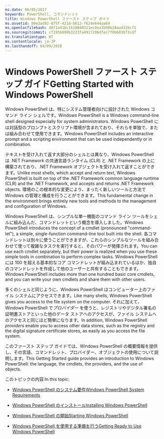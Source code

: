 ```yaml
---
ms.date: 06/05/2017
keywords: PowerShell, コマンドレット
title: Windows PowerShell ファースト ステップ ガイド
ms.assetid: b0e2ad92-875f-421d-b612-f624e644aa69
ms.openlocfilehash: d8f1a416c1618040311ec0ea3b98b28aa432bcf1
ms.sourcegitcommit: cf195b090b3223fa4917206dfec7f0b603873cdf
ms.translationtype: HT
ms.contentlocale: ja-JP
ms.lasthandoff: 04/09/2018
---
```

# <a name="getting-started-with-windows-powershell"></a><span data-ttu-id="5d83a-103">Windows PowerShell ファースト ステップ ガイド</span><span class="sxs-lookup"><span data-stu-id="5d83a-103">Getting Started with Windows PowerShell</span></span>
<span data-ttu-id="5d83a-104">Windows PowerShell は、特にシステム管理者向けに設計された Windows コマンド ライン シェルです。</span><span class="sxs-lookup"><span data-stu-id="5d83a-104">Windows PowerShell is a Windows command-line shell designed especially for system administrators.</span></span> <span data-ttu-id="5d83a-105">Windows PowerShell には対話型のプロンプトとスクリプト環境が含まれており、それらを単独で、または組み合わせて使用できます。</span><span class="sxs-lookup"><span data-stu-id="5d83a-105">Windows PowerShell includes an interactive prompt and a scripting environment that can be used independently or in combination.</span></span>

<span data-ttu-id="5d83a-106">テキストを受け入れて返す大部分のシェルとは異なり、Windows PowerShell は .NET Framework の共通言語ランタイム (CLR) と .NET Framework の上に構築されており、.NET Framework オブジェクトを受け入れて返すことができます。</span><span class="sxs-lookup"><span data-stu-id="5d83a-106">Unlike most shells, which accept and return text, Windows PowerShell is built on top of the .NET Framework common language runtime (CLR) and the .NET Framework, and accepts and returns .NET Framework objects.</span></span> <span data-ttu-id="5d83a-107">環境のこの根本的な変更により、まったく新しいツールと方法で Windows の管理と構成を行うことができます。</span><span class="sxs-lookup"><span data-stu-id="5d83a-107">This fundamental change in the environment brings entirely new tools and methods to the management and configuration of Windows.</span></span>

<span data-ttu-id="5d83a-108">Windows PowerShell は、シンプルな単一機能のコマンド ライン ツールをシェルに組み込んだ、コマンドレットという概念を導入しました。</span><span class="sxs-lookup"><span data-stu-id="5d83a-108">Windows PowerShell introduces the concept of a cmdlet (pronounced "command-let"), a simple, single-function command-line tool built into the shell.</span></span> <span data-ttu-id="5d83a-109">各コマンドレットは別々に使うことができますが、これらのシンプルなツールを組み合わせて使って複雑なタスクを実行すると、そのパワーが発揮されます。</span><span class="sxs-lookup"><span data-stu-id="5d83a-109">You can use each cmdlet separately, but their power is realized when you use these simple tools in combination to perform complex tasks.</span></span> <span data-ttu-id="5d83a-110">Windows PowerShell には 100 を超える基本的なコア コマンドレットが組み込まれているほか、独自のコマンドレットを作成して他のユーザーと共有することもできます。</span><span class="sxs-lookup"><span data-stu-id="5d83a-110">Windows PowerShell includes more than one hundred basic core cmdlets, and you can write your own cmdlets and share them with other users.</span></span>

<span data-ttu-id="5d83a-111">多くのシェルと同じように、Windows PowerShell はコンピューター上のファイル システムにアクセスできます。</span><span class="sxs-lookup"><span data-stu-id="5d83a-111">Like many shells, Windows PowerShell gives you access to the file system on the computer.</span></span> <span data-ttu-id="5d83a-112">それに加えて、Windows PowerShell で*プロバイダー* を使うと、レジストリやデジタル署名の証明書ストアといった他のデータ ストアへのアクセスが、ファイル システムへのアクセスと同じほど簡単になります。</span><span class="sxs-lookup"><span data-stu-id="5d83a-112">In addition, Windows PowerShell *providers* enable you to access other data stores, such as the registry and the digital signature certificate stores, as easily as you access the file system.</span></span>

<span data-ttu-id="5d83a-113">このファースト ステップ ガイドでは、Windows PowerShell の概要情報を提供し、その言語、コマンドレット、プロバイダー、オブジェクトの使用について説明します。</span><span class="sxs-lookup"><span data-stu-id="5d83a-113">This Getting Started guide provides an introduction to Windows PowerShell: the language, the cmdlets, the providers, and the use of objects.</span></span>

<span data-ttu-id="5d83a-114">このトピックの内容:</span><span class="sxs-lookup"><span data-stu-id="5d83a-114">In this topic:</span></span>

- [<span data-ttu-id="5d83a-115">Windows PowerShell のシステム要件</span><span class="sxs-lookup"><span data-stu-id="5d83a-115">Windows PowerShell System Requirements</span></span>](../setup/Windows-PowerShell-System-Requirements.md)

- [<span data-ttu-id="5d83a-116">Windows PowerShell のインストール</span><span class="sxs-lookup"><span data-stu-id="5d83a-116">Installing Windows PowerShell</span></span>](../setup/Installing-Windows-PowerShell.md)

- [<span data-ttu-id="5d83a-117">Windows PowerShell の開始</span><span class="sxs-lookup"><span data-stu-id="5d83a-117">Starting Windows PowerShell</span></span>](../setup/Starting-Windows-PowerShell.md)

- [<span data-ttu-id="5d83a-118">Windows PowerShell を使用する準備を行う</span><span class="sxs-lookup"><span data-stu-id="5d83a-118">Getting Ready to Use Windows PowerShell</span></span>](Getting-Ready-to-Use-Windows-PowerShell.md)